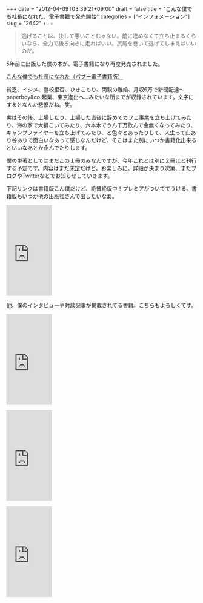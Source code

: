 +++
date = "2012-04-09T03:39:21+09:00"
draft = false
title = "こんな僕でも社長になれた、電子書籍で発売開始"
categories = ["インフォメーション"]
slug = "2642"
+++

<blockquote><p>逃げることは、決して悪いことじゃない。前に進めなくて立ち止まるくらいなら、全力で後ろ向きに走ればいい。尻尾を巻いて逃げてしまえばいいのだ。</p>
</blockquote>
<p>5年前に出版した僕の本が、電子書籍になり再度発売されました。</p>
<p><a href="http://p.booklog.jp/book/47827/" target="_blank">こんな僕でも社長になれた（パブー電子書籍版）</a></p>
<p>貧乏、イジメ、登校拒否、ひきこもり、両親の離婚、月収6万で新聞配達〜paperboy&co.起業、東京進出へ...みたいな所までが収録されています。文字にするとなんか悲惨だね。笑。</p>
<p>実はその後、上場したり、上場した直後に辞めてカフェ事業を立ち上げてみたり、海の家で大損こいてみたり、六本木でうん千万飲んで金無くなってみたり、キャンプファイヤーを立ち上げてみたり、と色々とあったりして、人生って山あり谷ありで面白いなあって感じなんだけど、そこはまた別にいつか書籍化出来るといいなあとか企んでたりします。</p>
<p>僕の単著としてはまだこの１冊のみなんですが、今年これとは別に２冊ほど刊行する予定です。内容はまだ未定だけど。お楽しみに。詳細が決まり次第、またブログやTwitterなどでお知らせしていきます。</p>
<p>下記リンクは書籍版こん僕だけど、絶賛絶版中！プレミアがついててうける。書籍版もいつか他の出版社さんで出したいなあ。</p>
<p><iframe src="http://rcm-jp.amazon.co.jp/e/cm?lt1=_blank&bc1=000000&IS2=1&bg1=FFFFFF&fc1=000000&lc1=0000FF&t=ieiriblog-22&o=9&p=8&l=as4&m=amazon&f=ifr&ref=ss_til&asins=4847017099" style="width:120px;height:240px;" scrolling="no" marginwidth="0" marginheight="0" frameborder="0"></iframe></p>
<p>他、僕のインタビューや対談記事が掲載されてる書籍。こちらもよろしくです。</p>
<p><iframe src="http://rcm-jp.amazon.co.jp/e/cm?lt1=_blank&#038;bc1=000000&#038;IS2=1&#038;bg1=FFFFFF&#038;fc1=000000&#038;lc1=0000FF&#038;t=ieiriblog-22&#038;o=9&#038;p=8&#038;l=as4&#038;m=amazon&#038;f=ifr&#038;ref=ss_til&#038;asins=4121504151" style="width:120px;height:240px;" scrolling="no" marginwidth="0" marginheight="0" frameborder="0"></iframe></p>
<p><iframe src="http://rcm-jp.amazon.co.jp/e/cm?lt1=_blank&#038;bc1=000000&#038;IS2=1&#038;bg1=FFFFFF&#038;fc1=000000&#038;lc1=0000FF&#038;t=ieiriblog-22&#038;o=9&#038;p=8&#038;l=as4&#038;m=amazon&#038;f=ifr&#038;ref=ss_til&#038;asins=4844328514" style="width:120px;height:240px;" scrolling="no" marginwidth="0" marginheight="0" frameborder="0"></iframe></p>
<p><iframe src="http://rcm-jp.amazon.co.jp/e/cm?lt1=_blank&#038;bc1=000000&#038;IS2=1&#038;bg1=FFFFFF&#038;fc1=000000&#038;lc1=0000FF&#038;t=ieiriblog-22&#038;o=9&#038;p=8&#038;l=as4&#038;m=amazon&#038;f=ifr&#038;ref=ss_til&#038;asins=4093877548" style="width:120px;height:240px;" scrolling="no" marginwidth="0" marginheight="0" frameborder="0"></iframe></p>
